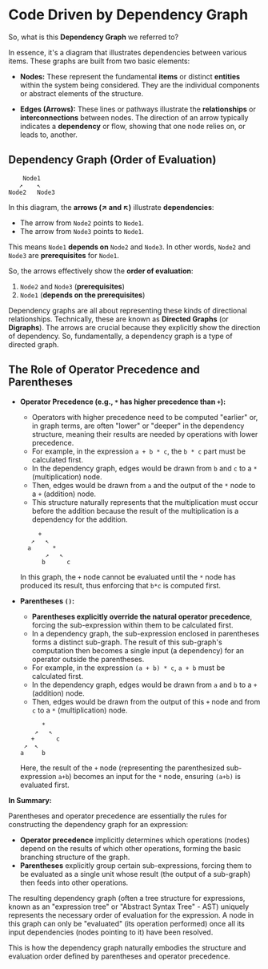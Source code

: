 # Code Driven by Dependency Graph

So, what is this **Dependency Graph** we referred to?

In essence, it's a diagram that illustrates dependencies between various items. These graphs are built from two basic elements:

-   **Nodes:** These represent the fundamental **items** or distinct **entities** within the system being considered. They are the individual components or abstract elements of the structure.

-   **Edges (Arrows):** These lines or pathways illustrate the **relationships** or **interconnections** between nodes. The direction of an arrow typically indicates a **dependency** or flow, showing that one node relies on, or leads to, another.

## Dependency Graph (Order of Evaluation)

```
    Node1
   ↗    ↖
Node2   Node3
```

In this diagram, the **arrows (↗ and ↖)** illustrate **dependencies**:

-   The arrow from `Node2` points to `Node1`.
-   The arrow from `Node3` points to `Node1`.

This means `Node1` **depends on** `Node2` and `Node3`. In other words, `Node2` and `Node3` are **prerequisites** for `Node1`.

So, the arrows effectively show the **order of evaluation**:

1.  `Node2` and `Node3` (**prerequisites**)
2.  `Node1` (**depends on the prerequisites**)

Dependency graphs are all about representing these kinds of directional relationships. Technically, these are known as **Directed Graphs** (or **Digraphs**). The arrows are crucial because they explicitly show the direction of dependency. So, fundamentally, a dependency graph is a type of directed graph.

## The Role of Operator Precedence and Parentheses

-   **Operator Precedence (e.g., `*` has higher precedence than `+`):**

    -   Operators with higher precedence need to be computed "earlier" or, in graph terms, are often "lower" or "deeper" in the dependency structure, meaning their results are needed by operations with lower precedence.
    -   For example, in the expression `a + b * c`, the `b * c` part must be calculated first.
    -   In the dependency graph, edges would be drawn from `b` and `c` to a `*` (multiplication) node.
    -   Then, edges would be drawn from `a` and the output of the `*` node to a `+` (addition) node.
    -   This structure naturally represents that the multiplication must occur before the addition because the result of the multiplication is a dependency for the addition.

    ```
         +
       ↗   ↖
      a      *
           ↗   ↖
          b      c
    ```

    In this graph, the `+` node cannot be evaluated until the `*` node has produced its result, thus enforcing that `b*c` is computed first.

-   **Parentheses `()`:**

    -   **Parentheses explicitly override the natural operator precedence**, forcing the sub-expression within them to be calculated first.
    -   In a dependency graph, the sub-expression enclosed in parentheses forms a distinct sub-graph. The result of this sub-graph's computation then becomes a single input (a dependency) for an operator outside the parentheses.
    -   For example, in the expression `(a + b) * c`, `a + b` must be calculated first.
    -   In the dependency graph, edges would be drawn from `a` and `b` to a `+` (addition) node.
    -   Then, edges would be drawn from the output of this `+` node and from `c` to a `*` (multiplication) node.

    ```
          *
        ↗   ↖
       +      c
     ↗  ↖
    a     b

    ```

    Here, the result of the `+` node (representing the parenthesized sub-expression `a+b`) becomes an input for the `*` node, ensuring `(a+b)` is evaluated first.

**In Summary:**

Parentheses and operator precedence are essentially the rules for constructing the dependency graph for an expression:

-   **Operator precedence** implicitly determines which operations (nodes) depend on the results of which other operations, forming the basic branching structure of the graph.
-   **Parentheses** explicitly group certain sub-expressions, forcing them to be evaluated as a single unit whose result (the output of a sub-graph) then feeds into other operations.

The resulting dependency graph (often a tree structure for expressions, known as an "expression tree" or "Abstract Syntax Tree" - AST) uniquely represents the necessary order of evaluation for the expression. A node in this graph can only be "evaluated" (its operation performed) once all its input dependencies (nodes pointing to it) have been resolved.

This is how the dependency graph naturally embodies the structure and evaluation order defined by parentheses and operator precedence.